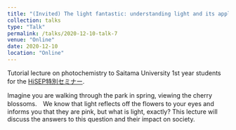 ```yaml
---
title: "(Invited) The light fantastic: understanding light and its applications)"
collection: talks
type: "Talk"
permalink: /talks/2020-12-10-talk-7
venue: "Online"
date: 2020-12-10
location: "Online"
---
```


Tutorial lecture on photochemistry to Saitama University 1st year students for the [HiSEP特別セミナー](http://www.saitama-u.ac.jp/sci/topix/detail/2020-1125-2254-31.html).

Imagine you are walking through the park in spring, viewing the cherry blossoms.　We know that light reflects off the flowers to your eyes and informs you that they are pink, but what is light, exactly? This lecture will discuss the answers to this question and their impact on society.